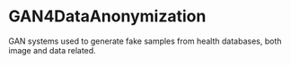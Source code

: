 # GAN4DataAnonymization
GAN systems used to generate fake samples from health databases, both image and data related.
